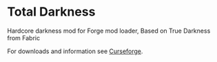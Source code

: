 # Total Darkness

Hardcore darkness mod for Forge mod loader, Based on True Darkness from Fabric

For downloads and information see [Curseforge](https://www.curseforge.com/minecraft/mc-mods/total-darkness).

